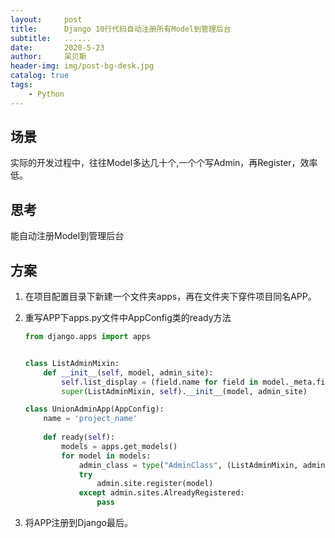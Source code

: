 ```yaml
---
layout:     post
title:      Django 10行代码自动注册所有Model到管理后台
subtitle:   ......
date:       2020-5-23
author:     呆贝斯
header-img: img/post-bg-desk.jpg
catalog: true
tags:
    - Python
---
```

## 场景

实际的开发过程中，往往Model多达几十个,一个个写Admin，再Register，效率低。

## 思考

能自动注册Model到管理后台

## 方案

1. 在项目配置目录下新建一个文件夹apps，再在文件夹下穿件项目同名APP。
2. 重写APP下apps.py文件中AppConfig类的ready方法

    ```python
    from django.apps import apps
    
    
    class ListAdminMixin:
        def __init__(self, model, admin_site):
            self.list_display = (field.name for field in model._meta.fields)
            super(ListAdminMixin, self).__init__(model, admin_site)
   
    class UnionAdminApp(AppConfig):
        name = 'project_name'
        
        def ready(self):
            models = apps.get_models()
            for model in models:
                admin_class = type("AdminClass", (ListAdminMixin, admin.ModelAdmin))
                try
                    admin.site.register(model)
                except admin.sites.AlreadyRegistered:
                    pass
    ```

3. 将APP注册到Django最后。
